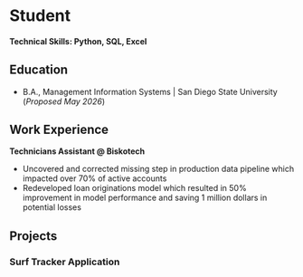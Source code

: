 # Student

#### Technical Skills: Python, SQL, Excel

## Education	        		
- B.A., Management Information Systems | San Diego State University (_Proposed May 2026_)

## Work Experience
**Technicians Assistant @ Biskotech**
- Uncovered and corrected missing step in production data pipeline which impacted over 70% of active accounts
- Redeveloped loan originations model which resulted in 50% improvement in model performance and saving 1 million dollars in potential losses

## Projects
### Surf Tracker Application
